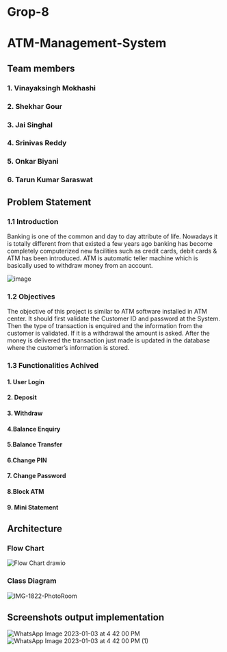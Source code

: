 # Grop-8
# ATM-Management-System
## Team members
### 1. Vinayaksingh Mokhashi
### 2. Shekhar Gour
### 3. Jai Singhal
### 4. Srinivas Reddy
### 5. Onkar Biyani
### 6. Tarun Kumar Saraswat

## Problem Statement
### 1.1 Introduction
Banking is one of the common and day to day attribute of life.
Nowadays it is totally different from that existed a few years ago banking
has become completely computerized new facilities such as credit cards,
debit cards & ATM has been introduced. ATM is automatic teller
machine which is basically used to withdraw money from an account.



![image](https://user-images.githubusercontent.com/98843684/210353167-a3875fd9-c136-41d8-8973-4b3bb90cc685.png)



### 1.2 Objectives
The objective of this project is similar to ATM software installed
in ATM center. It should first validate the Customer ID and password at the System. Then the
type of transaction is enquired and the information from the customer is
validated. If it is a withdrawal the amount is asked. After the money is
delivered the transaction just made is updated in the database where the
customer’s information is stored.

### 1.3 Functionalities Achived
####          1. User Login
####          2. Deposit
####          3. Withdraw
####          4.Balance Enquiry
####          5.Balance Transfer
####          6.Change PIN
####          7. Change Password
####          8.Block ATM
####          9. Mini Statement

## Architecture
### Flow Chart
![Flow Chart drawio](https://user-images.githubusercontent.com/98843684/210356261-a8c6d9d4-f675-4fd3-9a8d-a714bc3b0428.png)

### Class Diagram
![IMG-1822-PhotoRoom](https://user-images.githubusercontent.com/98843684/210356319-12836b25-2d09-4a57-833a-0ba092be71c6.PNG)

## Screenshots output implementation
![WhatsApp Image 2023-01-03 at 4 42 00 PM](https://user-images.githubusercontent.com/98843684/210359529-5020a492-c115-4534-8ef0-81267f90b8f9.jpeg)
![WhatsApp Image 2023-01-03 at 4 42 00 PM (1)](https://user-images.githubusercontent.com/98843684/210359556-15f650a2-0d08-4818-8203-94d2c7f7e015.jpeg)
